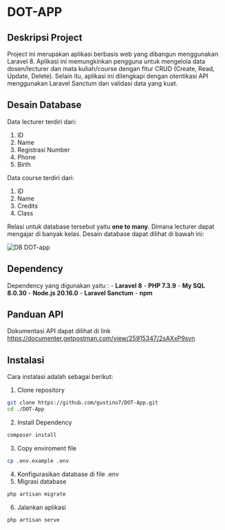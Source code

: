 # DOT-APP

## Deskripsi Project
Project ini merupakan aplikasi berbasis web yang dibangun menggunakan Laravel 8. Aplikasi ini memungkinkan pengguna untuk mengelola data dosen/lecturer dan mata kuliah/course dengan fitur CRUD (Create, Read, Update, Delete). Selain itu, aplikasi ini dilengkapi dengan otentikasi API menggunakan Laravel Sanctum dan validasi data yang kuat.

## Desain Database
Data lecturer terdiri dari:
1. ID
2. Name
3. Registrasi Number
4. Phone
5. Birth

Data course terdiri dari:
1. ID
2. Name
3. Credits
4. Class

Relasi untuk database tersebut yaitu **one to many**. Dimana lecturer dapat mengajar di banyak kelas. Desain database dapat dilihat di bawah ini:

![DB DOT-app](https://github.com/user-attachments/assets/cd57383e-72c1-4b0b-95f5-cff26ad290c3)

## Dependency
Dependency yang digunakan yaitu :
    - **Laravel 8**
    - **PHP 7.3.9**
    - **My SQL 8.0.30**
    - **Node.js 20.16.0**
    - **Laravel Sanctum**
    - **npm**

## Panduan API
Dokumentasi API dapat dilihat di link https://documenter.getpostman.com/view/25915347/2sAXxP9svn

## Instalasi
Cara instalasi adalah sebagai berikut:
1. Clone repository
```bash
git clone https://github.com/gustino7/DOT-App.git
cd ./DOT-App
```
2. Install Dependency
```bash
composer install
```
3. Copy enviroment file
```bash
cp .env.example .env
```
4. Konfigurasikan database di file .env
5. Migrasi database
```bash
php artisan migrate
```
6. Jalankan aplikasi
```bash
php artisan serve
```
